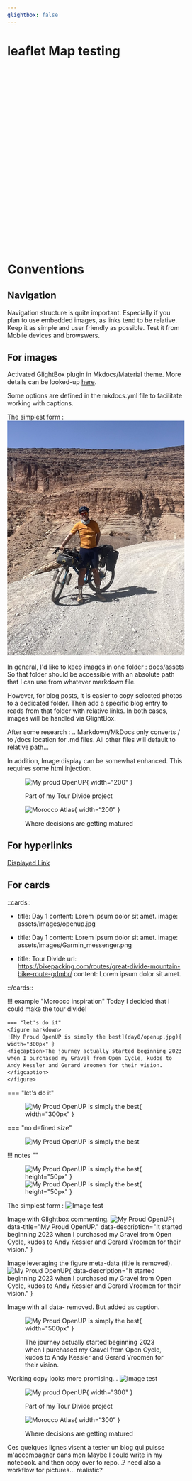 ```yaml
---
glightbox: false
---
```


# leaflet Map testing

 <link rel="stylesheet" href="https://unpkg.com/leaflet@1.9.4/dist/leaflet.css"
     integrity="sha256-p4NxAoJBhIIN+hmNHrzRCf9tD/miZyoHS5obTRR9BMY="
     crossorigin=""/>
 <script src="https://unpkg.com/leaflet@1.9.4/dist/leaflet.js"
     integrity="sha256-20nQCchB9co0qIjJZRGuk2/Z9VM+kNiyxNV1lvTlZBo="
     crossorigin=""></script>

<style type="text/css">
html, body, #map {
    width: 400px;
    height: 400px;
    margin: 0;
}
</style>

<div id="map"></div>

<script type="text/javascript">
  document.addEventListener("DOMContentLoaded", function() {
    var mymap = L.map('map').setView([51.505, -0.09], 13);

    L.tileLayer('https://tile.openstreetmap.org/{z}/{x}/{y}.png', {
    maxZoom: 19,
    attribution: '&copy; <a href="http://www.openstreetmap.org/copyright">OpenStreetMap</a>'
}).addTo(map);

  })
</script>


# Conventions

## Navigation

Navigation structure is quite important.
Especially if you plan to use embedded images, as links tend to be relative.
Keep it as simple and user friendly as possible.
Test it from Mobile devices and browswers.

## For images

Activated GlightBox plugin in Mkdocs/Material theme.
More details can be looked-up [here](https://blueswen.github.io/mkdocs-glightbox/).

Some options are defined in the mkdocs.yml file to facilitate working with captions.

The simplest form :
![Image test](blog/posts/day0/MarocSelfie.jpg)

In general, I'd like to keep images in one folder : docs/assets
So that folder should be accessible with an absolute path that I can use from whatever markdown file.

However, for blog posts, it is easier to copy selected photos to a dedicated folder.
Then add a specific blog entry to reads from that folder with relative links.
In both cases, images will be handled via GlightBox.

After some research :
.. Markdown/MkDocs only converts / to /docs location for .md files.
All other files will default to relative path...

In addition, Image display can be somewhat enhanced.
This requires some html injection.

<figure markdown>

![My proud OpenUP](assets/images/openup.jpg){ width="200" }
<figcaption markdown>Part of my Tour Divide project</figcaption>

![Morocco Atlas](/../assets/images/0MarocSelfie.jpg){ width=“200” }
<figcaption markdown>Where decisions are getting matured</figcaption>

</figure>

## For hyperlinks
[Displayed Link](https://hyperlinked.website.com)

## For cards

::cards::

- title: Day 1
  content: Lorem ipsum dolor sit amet.
  image: assets/images/openup.jpg

- title: Day 1
  content: Lorem ipsum dolor sit amet.
  image: assets/images/Garmin_messenger.png

- title: Tour Divide
  url: https://bikepacking.com/routes/great-divide-mountain-bike-route-gdmbr/
  content: Lorem ipsum dolor sit amet.

::/cards::

!!! example "Morocco inspiration"
    Today I decided that I could make the tour divide!

    === "let's do it"
    <figure markdown>
    ![My Proud OpenUP is simply the best](day0/openup.jpg){ width="300px" }
    <figcaption>The journey actually started beginning 2023 when I purchased my Gravel from Open Cycle, kudos to Andy Kessler and Gerard Vroomen for their vision.</figcaption>
    </figure>

=== "let's do it"
    <figure markdown>
    ![My Proud OpenUP is simply the best](day0/openup.jpg){ width="300px" }
    </figure>

=== "no defined size"
    <figure markdown>
    ![My Proud OpenUP is simply the best](day0/MarocSelfie.jpg)
    </figure>

!!! notes ""
    <figure markdown>
    ![My Proud OpenUP is simply the best](day0/openup.jpg){ height="50px" }
    ![My Proud OpenUP is simply the best](day0/MarocSelfie.jpg){ height="50px" }
    </figure>

<!-- more -->
The simplest form :
![Image test](day0/MarocSelfie.jpg)

Image with Glightbox commenting.
![My Proud OpenUP](day0/openup.jpg){ data-title="My Proud OpenUP." data-description="It started beginning 2023 when I purchased my Gravel from Open Cycle, kudos to Andy Kessler and Gerard Vroomen for their vision." }

Image leveraging the figure meta-data (title is removed).
![My Proud OpenUP](day0/openup.jpg){ data-description="It started beginning 2023 when I purchased my Gravel from Open Cycle, kudos to Andy Kessler and Gerard Vroomen for their vision." }

Image with all data- removed. But added as caption.

<figure markdown>

![My Proud OpenUP is simply the best](day0/openup.jpg){ width="500px" }
<figcaption>The journey actually started beginning 2023 when I purchased my Gravel from Open Cycle, kudos to Andy Kessler and Gerard Vroomen for their vision.</figcaption>

</figure>

Working copy looks more promising…
![Image test](../../assets/images/openup.jpg)

<figure markdown>

![My proud OpenUP](../../assets/images/openup.jpg){ width="300" }
<figcaption markdown>Part of my Tour Divide project</figcaption>

![Morocco Atlas](../../assets/images/0MarocSelfie.jpg){ width=“300” }
<figcaption markdown>Where decisions are getting matured</figcaption>

</figure>

Ces quelques lignes visent à tester un blog qui puisse m'accompagner dans mon
Maybe I could write in my notebook.
and then copy over to repo...?
need also a workflow for pictures...
realistic?